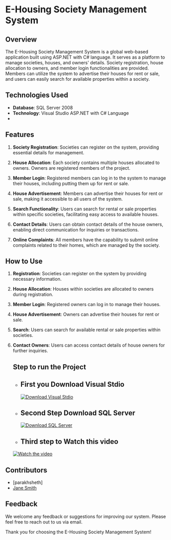 # E-Housing Society Management System

## Overview

The E-Housing Society Management System is a global web-based application built using ASP.NET with C# language. It serves as a platform to manage societies, houses, and owners' details. Society registration, house allocation to owners, and member login functionalities are provided. Members can utilize the system to advertise their houses for rent or sale, and users can easily search for available properties within a society.

## Technologies Used

- **Database**: SQL Server 2008
- **Technology**: Visual Studio ASP.NET with C# Language
- 

## Features

1. **Society Registration**: Societies can register on the system, providing essential details for management.
   
2. **House Allocation**: Each society contains multiple houses allocated to owners. Owners are registered members of the project.
   
3. **Member Login**: Registered members can log in to the system to manage their houses, including putting them up for rent or sale.
   
4. **House Advertisement**: Members can advertise their houses for rent or sale, making it accessible to all users of the system.
   
5. **Search Functionality**: Users can search for rental or sale properties within specific societies, facilitating easy access to available houses.
   
6. **Contact Details**: Users can obtain contact details of the house owners, enabling direct communication for inquiries or transactions.
   
7. **Online Complaints**: All members have the capability to submit online complaints related to their homes, which are managed by the society.

## How to Use

1. **Registration**: Societies can register on the system by providing necessary information.
   
2. **House Allocation**: Houses within societies are allocated to owners during registration.
   
3. **Member Login**: Registered owners can log in to manage their houses.
   
4. **House Advertisement**: Owners can advertise their houses for rent or sale.
   
5. **Search**: Users can search for available rental or sale properties within societies.
   
6. **Contact Owners**: Users can access contact details of house owners for further inquiries.

   ## Step to run the Project
   - ## First you Download Visual Stdio
     [![Download Visual Stdio](https://img.shields.io/badge/Download-Click%20Here-blue)](https://visualstudio.microsoft.com/)
   - ## Second Step Download SQL Server
     [![Download SQL Server](https://img.shields.io/badge/Download-Click%20Here-blue)](https://www.microsoft.com/en-in/sql-server/sql-server-downloads)

    - ## Third step to Watch this video
    [![Watch the video](![button](https://github.com/user-attachments/assets/43ce706f-5ff8-40d4-99ea-b6855d60412a)
)](https://www.youtube.com/watch?v=ghHzdcpq1Uk)


## Contributors

- [parakhsheth]
- [Jane Smith](mailto:jane@example.com)

## Feedback

We welcome any feedback or suggestions for improving our system. Please feel free to reach out to us via email.

Thank you for choosing the E-Housing Society Management System!
